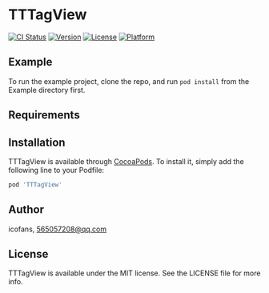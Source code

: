 # TTTagView

[![CI Status](https://img.shields.io/travis/icofans/TTTagView.svg?style=flat)](https://travis-ci.org/icofans/TTTagView)
[![Version](https://img.shields.io/cocoapods/v/TTTagView.svg?style=flat)](https://cocoapods.org/pods/TTTagView)
[![License](https://img.shields.io/cocoapods/l/TTTagView.svg?style=flat)](https://cocoapods.org/pods/TTTagView)
[![Platform](https://img.shields.io/cocoapods/p/TTTagView.svg?style=flat)](https://cocoapods.org/pods/TTTagView)

## Example

To run the example project, clone the repo, and run `pod install` from the Example directory first.

## Requirements

## Installation

TTTagView is available through [CocoaPods](https://cocoapods.org). To install
it, simply add the following line to your Podfile:

```ruby
pod 'TTTagView'
```

## Author

icofans, 565057208@qq.com

## License

TTTagView is available under the MIT license. See the LICENSE file for more info.
